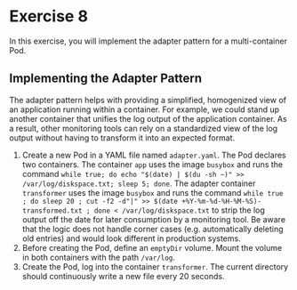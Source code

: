 # Exercise 8

In this exercise, you will implement the adapter pattern for a multi-container Pod.

## Implementing the Adapter Pattern

The adapter pattern helps with providing a simplified, homogenized view of an application running within a container. For example, we could stand up another container that unifies the log output of the application container. As a result, other monitoring tools can rely on a standardized view of the log output without having to transform it into an expected format.

1. Create a new Pod in a YAML file named `adapter.yaml`. The Pod declares two containers. The container `app` uses the image `busybox` and runs the command `while true; do echo "$(date) | $(du -sh ~)" >> /var/log/diskspace.txt; sleep 5; done`. The adapter container `transformer` uses the image `busybox` and runs the command `while true ; do sleep 20 ; cut -f2 -d"|" >> $(date +%Y-%m-%d-%H-%M-%S)-transformed.txt ; done < /var/log/diskspace.txt` to strip the log output off the date for later consumption by a monitoring tool. Be aware that the logic does not handle corner cases (e.g. automatically deleting old entries) and would look different in production systems.
2. Before creating the Pod, define an `emptyDir` volume. Mount the volume in both containers with the path `/var/log`.
3. Create the Pod, log into the container `transformer`. The current directory should continuously write a new file every 20 seconds.
